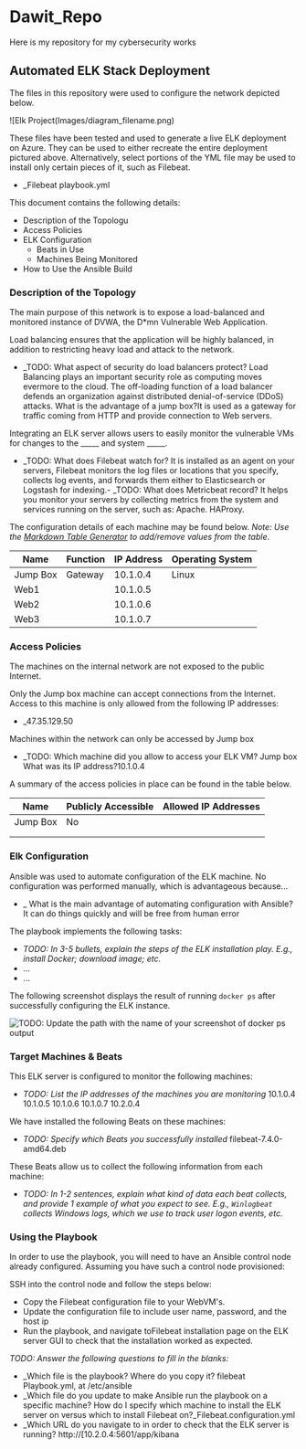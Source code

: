 # Dawit_Repo
Here is my repository for my cybersecurity works
## Automated ELK Stack Deployment

The files in this repository were used to configure the network depicted below.

![Elk Project(Images/diagram_filename.png)

These files have been tested and used to generate a live ELK deployment on Azure. They can be used to either recreate the entire deployment pictured above. Alternatively, select portions of the YML file may be used to install only certain pieces of it, such as Filebeat.

  - _Filebeat playbook.yml

This document contains the following details:
- Description of the Topologu
- Access Policies
- ELK Configuration
  - Beats in Use
  - Machines Being Monitored
- How to Use the Ansible Build


### Description of the Topology

The main purpose of this network is to expose a load-balanced and monitored instance of DVWA, the D*mn Vulnerable Web Application.

Load balancing ensures that the application will be highly balanced, in addition to restricting heavy load and attack to the network.
- _TODO: What aspect of security do load balancers protect? Load Balancing plays an important security role as computing moves evermore to the cloud. The off-loading function of a load balancer defends an organization against distributed denial-of-service (DDoS) attacks.
What is the advantage of a jump box?It is used as a gateway for traffic coming from HTTP and provide connection to Web servers.

Integrating an ELK server allows users to easily monitor the vulnerable VMs for changes to the _____ and system _____.
- _TODO: What does Filebeat watch for? It is installed as an agent on your servers, Filebeat monitors the log files or locations that you specify, collects log events, and forwards them either to Elasticsearch or Logstash for indexing.- 
_TODO: What does Metricbeat record? It helps you monitor your servers by collecting metrics from the system and services running on the server, such as: Apache. HAProxy.

The configuration details of each machine may be found below.
_Note: Use the [Markdown Table Generator](http://www.tablesgenerator.com/markdown_tables) to add/remove values from the table_.

| Name     | Function | IP Address | Operating System |
|----------|----------|------------|------------------|
| Jump Box | Gateway  | 10.1.0.4   | Linux            |
| Web1     |          | 10.1.0.5   |                  |
| Web2     |          | 10.1.0.6   |                  |
| Web3     |          | 10.1.0.7   |                  |

### Access Policies

The machines on the internal network are not exposed to the public Internet. 

Only the Jump box machine can accept connections from the Internet. Access to this machine is only allowed from the following IP addresses:
- _47.35.129.50

Machines within the network can only be accessed by Jump box
- _TODO: Which machine did you allow to access your ELK VM? Jump box What was its IP address?10.1.0.4

A summary of the access policies in place can be found in the table below.

| Name     | Publicly Accessible | Allowed IP Addresses |
|----------|---------------------|----------------------|
| Jump Box |      No             |    |
|          |                     |                      |
|          |                     |                      |

### Elk Configuration

Ansible was used to automate configuration of the ELK machine. No configuration was performed manually, which is advantageous because...
- _ What is the main advantage of automating configuration with Ansible? It can do things quickly and will be free from human error

The playbook implements the following tasks:
- _TODO: In 3-5 bullets, explain the steps of the ELK installation play. E.g., install Docker; download image; etc._
- ...
- ...

The following screenshot displays the result of running `docker ps` after successfully configuring the ELK instance.

![TODO: Update the path with the name of your screenshot of docker ps output](Images/docker_ps_output.png)

### Target Machines & Beats
This ELK server is configured to monitor the following machines:
- _TODO: List the IP addresses of the machines you are monitoring_
  10.1.0.4
  10.1.0.5
  10.1.0.6
  10.1.0.7
  10.2.0.4

We have installed the following Beats on these machines:
- _TODO: Specify which Beats you successfully installed_ filebeat-7.4.0-amd64.deb

These Beats allow us to collect the following information from each machine:
- _TODO: In 1-2 sentences, explain what kind of data each beat collects, and provide 1 example of what you expect to see. E.g., `Winlogbeat` collects Windows logs, which we use to track user logon events, etc._

### Using the Playbook
In order to use the playbook, you will need to have an Ansible control node already configured. Assuming you have such a control node provisioned: 

SSH into the control node and follow the steps below:
- Copy the Filebeat configuration file to  your WebVM's.
- Update the configuration file to include user name, password, and the host ip
- Run the playbook, and navigate toFilebeat installation page on the ELK server GUI to check that the installation worked as expected.

_TODO: Answer the following questions to fill in the blanks:_
- _Which file is the playbook? Where do you copy it? filebeat Playbook.yml, at /etc/ansible
- _Which file do you update to make Ansible run the playbook on a specific machine? How do I specify which machine to install the ELK server on versus which to install Filebeat on?_Filebeat.configuration.yml
- _Which URL do you navigate to in order to check that the ELK server is running? http://[10.2.0.4:5601/app/kibana

